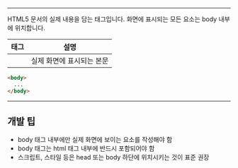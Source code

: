 
---
HTML5 문서의 실제 내용을 담는 태그입니다. 화면에 표시되는 모든 요소는 body 내부에 위치합니다.

| 태그      | 설명                       |
|-----------|----------------------------|
| <body>    | 실제 화면에 표시되는 본문   |

```html
<body>
  ...
</body>
```

---

## 개발 팁
- body 태그 내부에만 실제 화면에 보이는 요소를 작성해야 함
- body 태그는 html 태그 내부에 반드시 포함되어야 함
- 스크립트, 스타일 등은 head 또는 body 하단에 위치시키는 것이 표준 권장
